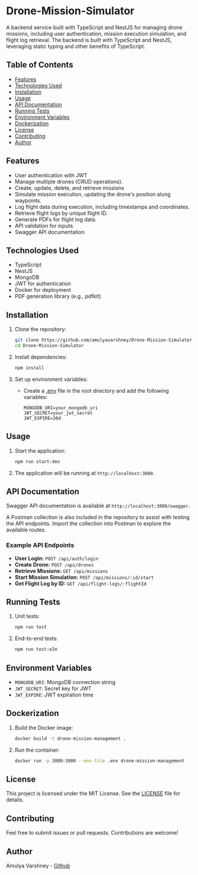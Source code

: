 # Drone-Mission-Simulator

A backend service built with TypeScript and NestJS for managing drone missions, including user authentication, mission execution simulation, and flight log retrieval. The backend is built with TypeScript and NestJS, leveraging static typing and other benefits of TypeScript.

## Table of Contents

- [Features](#features)
- [Technologies Used](#technologies-used)
- [Installation](#installation)
- [Usage](#usage)
- [API Documentation](#api-documentation)
- [Running Tests](#running-tests)
- [Environment Variables](#environment-variables)
- [Dockerization](#dockerization)
- [License](#license)
- [Contributing](#contributing)
- [Author](#author)

## Features

- User authentication with JWT
- Manage multiple drones (CRUD operations).
- Create, update, delete, and retrieve missions
- Simulate mission execution, updating the drone's position along waypoints.
- Log flight data during execution, including timestamps and coordinates.
- Retrieve flight logs by unique flight ID.
- Generate PDFs for flight log data.
- API validation for inputs.
- Swagger API documentation

## Technologies Used
- TypeScript
- NestJS
- MongoDB
- JWT for authentication
- Docker for deployment
- PDF generation library (e.g., pdfkit)

## Installation

1. Clone the repository:
    ```sh
    git clone https://github.com/amulyavarshney/Drone-Mission-Simulator.git
    cd Drone-Mission-Simulator
    ```

2. Install dependencies:
    ```sh
    npm install
    ```

3. Set up environment variables:
    - Create a [.env](.env) file in the root directory and add the following variables:
        ```env
        MONGODB_URI=your_mongodb_uri
        JWT_SECRET=your_jwt_secret
        JWT_EXPIRE=30d
        ```

## Usage

1. Start the application:
    ```sh
    npm run start:dev
    ```

2. The application will be running at `http://localhost:3000`.

## API Documentation

Swagger API documentation is available at `http://localhost:3000/swagger`.

A Postman collection is also included in the repository to assist with testing the API endpoints. Import the collection into Postman to explore the available routes.

### Example API Endpoints
- **User Login:** `POST /api/auth/login`
- **Create Drone:** `POST /api/drones`
- **Retrieve Missions:** `GET /api/missions`
- **Start Mission Simulation:** `POST /api/missions/:id/start`
- **Get Flight Log by ID:** `GET /api/flight-logs/:flightId`

## Running Tests

1. Unit tests:
    ```sh
    npm run test
    ```

2. End-to-end tests:
    ```sh
    npm run test:e2e
    ```

## Environment Variables

- `MONGODB_URI`: MongoDB connection string
- `JWT_SECRET`: Secret key for JWT
- `JWT_EXPIRE`: JWT expiration time

## Dockerization
1. Build the Docker image:
   ```bash
   docker build -t drone-mission-management .
   ```

2. Run the container:
   ```bash
   docker run -p 3000:3000 --env-file .env drone-mission-management
   ```

## License

This project is licensed under the MIT License. See the [LICENSE](LICENSE) file for details.

## Contributing
Feel free to submit issues or pull requests. Contributions are welcome!

## Author
Amulya Varshney - [Github](https://github.com/amulyavarshney)